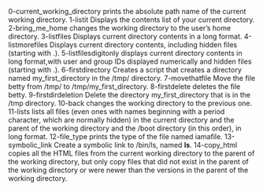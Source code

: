 0-current_working_directory prints the absolute path name of the current working directory.
1-listit Displays the contents list of your current directory.
2-bring_me_home changes the working directory to the user’s home directory.
3-listfiles Displays current directory contents in a long format.
4-listmorefiles Displays current directory contents, including hidden files (starting with .).
5-listfilesdigitonly displays current directory contents in long format,with user and group IDs displayed numerically and hidden files (starting with .).
6-firstdirectory Creates a script that creates a directory named my_first_directory in the /tmp/ directory.
7-movethatfile Move the file betty from /tmp/ to /tmp/my_first_directory.
8-firstdelete deletes the file betty.
9-firstdirdeletion Delete the directory my_first_directory that is in the /tmp directory.
10-back changes the working directory to the previous one.
11-lists lists all files (even ones with names beginning with a period character, which are normally hidden) in the current directory and the parent of the working directory and the /boot directory (in this order), in long format.
12-file_type prints the type of the file named iamafile.
13-symbolic_link Create a symbolic link to /bin/ls, named __ls__.
14-copy_html copies all the HTML files from the current working directory to the parent of the working directory, but only copy files that did not exist in the parent of the working directory or were newer than the versions in the parent of the working directory.
